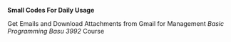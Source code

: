 
**Small Codes For Daily Usage**  
  
  
Get Emails and Download Attachments from Gmail for Management _Basic Programming Basu 3992_ Course 
 
